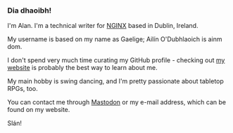 ### Dia dhaoibh!
I'm Alan. I'm a technical writer for [NGINX](https://www.nginx.com/) based in Dublin, Ireland.

My username is based on my name as Gaelige; Ailín O'Dubhlaoich is ainm dom.

I don't spend very much time curating my GitHub profile - checking out [my website](https://www.adubhlaoich.ie/) is probably the best way to learn about me.

My main hobby is swing dancing, and I'm pretty passionate about tabletop RPGs, too.

You can contact me through [Mastodon](https://mastodon.ie/@adubhlaoich) or my e-mail address, which can be found on my website.

Slán!

<!--
**ADubhlaoich/adubhlaoich** is a ✨ _special_ ✨ repository because its `README.md` (this file) appears on your GitHub profile.

Here are some ideas to get you started:

- 🔭 I’m currently working on ...
- 🌱 I’m currently learning ...
- 👯 I’m looking to collaborate on ...
- 🤔 I’m looking for help with ...
- 💬 Ask me about ...
- 📫 How to reach me: ...
- 😄 Pronouns: ...
- ⚡ Fun fact: ...
-->
